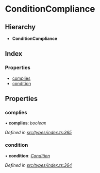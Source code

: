# ConditionCompliance

## Hierarchy

* **ConditionCompliance**

## Index

### Properties

* [complies](conditioncompliance.md#complies)
* [condition](conditioncompliance.md#condition)

## Properties

### complies

• **complies**: _boolean_

_Defined in_ [_src/types/index.ts:365_](https://github.com/PolymathNetwork/polymesh-sdk/blob/5b409784/src/types/index.ts#L365)

### condition

• **condition**: [_Condition_](../globals.md#condition)

_Defined in_ [_src/types/index.ts:364_](https://github.com/PolymathNetwork/polymesh-sdk/blob/5b409784/src/types/index.ts#L364)

